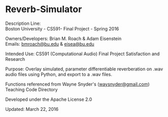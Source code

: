 # Reverb-Simulator

Description Line:   
Boston University - CS591- Final Project - Spring 2016  
  
Owners/Developers: Brian M. Roach & Adam Eisenstein  
Emails: bmroach@bu.edu & eisea@bu.edu  
  
  
Intended Use: CS591 (Computational Audio) Final Project Satisfaction and Research   
  
Purpose: Overlay simulated, parameter differentiable reverberation on .wav audio files using Python, and export to a .wav files.   
  
Functions referenced from Wayne Snyder's (waysnyder@gmail.com) Teaching Code Directory    
  
Developed under the Apache License 2.0  
  
Updated: March 22, 2016  
